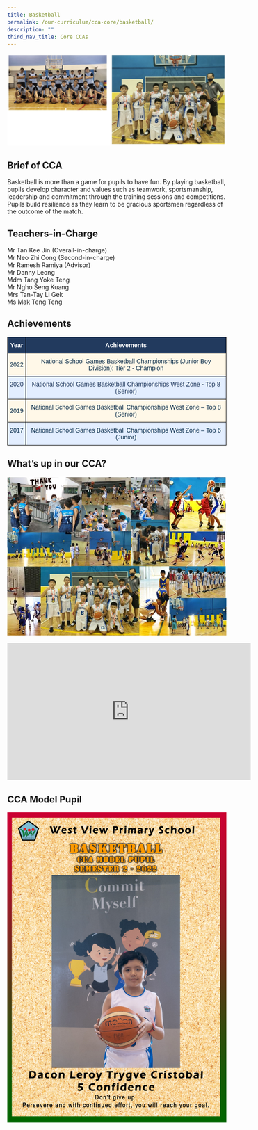 ```yaml
---
title: Basketball
permalink: /our-curriculum/cca-core/basketball/
description: ""
third_nav_title: Core CCAs
---
```



![Basketball](/images/Basketball.jpg)

Brief of CCA
------------

Basketball is more than a game for pupils to have fun. By playing basketball, pupils develop character and values such as teamwork, sportsmanship, leadership and commitment through the training sessions and competitions. Pupils build resilience as they learn to be gracious sportsmen regardless of the outcome of the match.

Teachers-in-Charge
------------------

Mr Tan Kee Jin (Overall-in-charge) <br>
Mr Neo Zhi Cong (Second-in-charge) <br>
Mr Ramesh Ramiya (Advisor) <br>
Mr Danny Leong <br>
Mdm Tang Yoke Teng <br>
Mr Ngho Seng Kuang <br>
Mrs Tan-Tay Li Gek <br>
Ms Mak Teng Teng

Achievements
------------

<style type="text/css">
.tg  {border-collapse:collapse;border-spacing:0;}
.tg td{border-color:black;border-style:solid;border-width:1px;font-family:Arial, sans-serif;font-size:14px;
  overflow:hidden;padding:10px 5px;word-break:normal;}
.tg th{border-color:black;border-style:solid;border-width:1px;font-family:Arial, sans-serif;font-size:14px;
  font-weight:normal;overflow:hidden;padding:10px 5px;word-break:normal;}
.tg .tg-j1qd{background-color:#223A5E;color:#FFF;font-weight:bold;text-align:center;vertical-align:middle}
.tg .tg-mqfk{background-color:#FFF8E8;color:#042847;text-align:center;vertical-align:middle}
.tg .tg-cbeq{background-color:#E3EEFF;color:#1C3458;text-align:center;vertical-align:top}
.tg .tg-wut5{background-color:#E3EEFF;color:#042847;text-align:center;vertical-align:top}
</style>
<table class="tg">
<thead>
  <tr>
    <th class="tg-j1qd"><span style="font-weight:bold;color:#FFF;background-color:#223A5E">Year</span></th>
    <th class="tg-j1qd"><span style="font-weight:bold;color:#FFF;background-color:#223A5E">Achievements</span></th>
  </tr>
</thead>
<tbody>
  <tr>
    <td class="tg-mqfk"><span style="color:#042847;background-color:#FFF8E8">2022</span></td>
    <td class="tg-mqfk"><span style="color:#042847;background-color:#FFF8E8">National School Games Basketball Championships (Junior Boy Division): Tier 2 - Champion</span></td>
  </tr>
  <tr>
    <td class="tg-cbeq">2020</td>
    <td class="tg-cbeq"><span style="font-weight:400;color:#1C3458">National School Games Basketball Championships West Zone - Top 8 (Senior)</span></td>
  </tr>
  <tr>
    <td class="tg-mqfk"><span style="color:#042847;background-color:#FFF8E8">2019</span></td>
    <td class="tg-mqfk"><span style="color:#042847;background-color:#FFF8E8">National School Games Basketball Championships West Zone – Top 8 (Senior)</span></td>
  </tr>
  <tr>
    <td class="tg-wut5"><span style="color:#042847;background-color:#E3EEFF">2017</span><br></td>
    <td class="tg-wut5"><span style="color:#042847;background-color:#E3EEFF">National School Games Basketball Championships West Zone – Top 6 (Junior)</span></td>
  </tr>
</tbody>
</table>

What’s up in our CCA?
---------------------

![Basketball](/images/Photo%203.jpeg)

<center><iframe width="560" height="315" src="https://www.youtube.com/embed/_PMPen3vv5k" title="YouTube video player" frameborder="0" allow="accelerometer; autoplay; clipboard-write; encrypted-media; gyroscope; picture-in-picture" allowfullscreen></iframe></center>

CCA Model Pupil
---------------

![CCA Model Pupil](/images/Basketball.png)